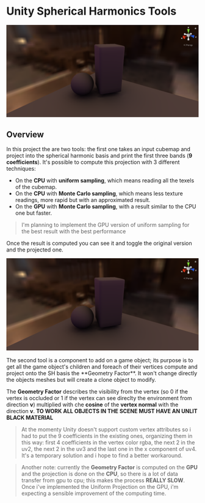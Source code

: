 ﻿# Unity Spherical Harmonics Tools
<p align="center">
  <img src="banner.png">
</p>

## Overview
In this project the are two tools: the first one takes an input cubemap and project into the spherical harmonic basis and print the first three bands (**9 coefficients**). It's possible to compute this projection with 3 different techniques:
- On the **CPU** with **uniform sampling**, which means reading all the texels of the cubemap.
- On the **CPU** with **Monte Carlo sampling**, which means less texture readings, more rapid but with an approximated result.
- On the  **GPU** with **Monte Carlo sampling**, with a result similar to the CPU one but faster.
> I'm planning to implement the GPU version of uniform sampling for the best result with the best performance
> 
Once the result is computed you can see it and toggle the original version and the projected one.
<p align="center">
  <img src="banner.png">
</p>
The second tool is a component to add on a game object; its purpose is to get all the game object's children and foreach of their vertices compute and project onto the SH basis the **Geometry Factor**. It won't change directly the objects meshes but will create a clone object to modify.

The **Geometry Factor** describes the visibility from the vertex (so 0 if the vertex is occluded or 1 if the vertex can see direclty the environment from direction **v**) multiplied with che **cosine** of the **vertex normal** with the direction **v**. **TO WORK ALL OBJECTS IN THE SCENE MUST HAVE AN UNLIT BLACK MATERIAL**
> At the momenty Unity doesn't support custom vertex attributes so i had to put the 9 coefficients in the existing ones, organizing them in this way: first 4 coefficients in the vertex color rgba, the next 2 in the uv2,  the next 2 in the uv3 and the last one in the x component of uv4. It's a temporary solution and i hope to find a better workaround.

>Another note: currently the **Geometry Factor** is computed on the **GPU** and the projection is done on the **CPU**, so there is a lot of data transfer from gpu to cpu; this makes the process **REALLY SLOW**. Once i've implemented the Uniform Projection on the GPU, i'm expecting a sensible improvement of the computing time.
